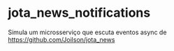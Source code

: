 # jota_news_notifications


Simula um microsserviço que escuta eventos async de https://github.com/Joilson/jota_news
